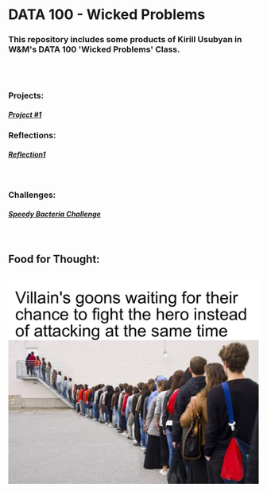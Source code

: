 # DATA 100 - Wicked Problems

### This repository includes some products of Kirill Usubyan in W&M's DATA 100 'Wicked Problems' Class.

<br><br>
### Projects:
##### [Project #1](Project1.md)


### Reflections:<br>
##### [Reflection1](Reflection1.md)
<br>

### Challenges: <br>
##### [Speedy Bacteria Challenge](Challenge1.md)
<br>

## Food for Thought:
![](meme_hot_take.jpg)

